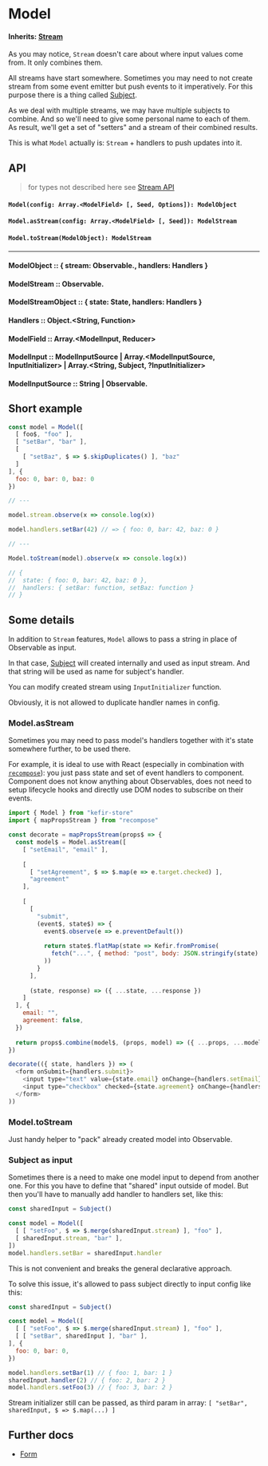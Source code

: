 # Model

#### Inherits: [Stream](/docs/Stream.md)

As you may notice, `Stream` doesn't care about where input values come from. It only combines them.

All streams have start somewhere. Sometimes you may need to not create stream from some event emitter but push events to it imperatively. For this purpose there is a thing called [Subject](http://xgrommx.github.io/rx-book/content/getting_started_with_rxjs/subjects.html).
 
As we deal with multiple streams, we may have multiple subjects to combine. And so we'll need to give some personal name to each of them. As result, we'll get a set of "setters" and a stream of their combined results.
 
This is what `Model` actually is: `Stream` + handlers to push updates into it.

## API

> for types not described here see [Stream API](/docs/Stream.md#api)

#### `Model(config: Array.<ModelField> [, Seed, Options]): ModelObject`

#### `Model.asStream(config: Array.<ModelField> [, Seed]): ModelStream`

#### `Model.toStream(ModelObject): ModelStream`

---

#### ModelObject :: { stream: Observable.<State>, handlers: Handlers }

#### ModelStream :: Observable.<ModelStreamObject>

#### ModelStreamObject :: { state: State, handlers: Handlers }

#### Handlers :: Object.<String, Function>

#### ModelField :: Array.<ModelInput, Reducer>

#### ModelInput :: ModelInputSource | Array.<ModelInputSource, InputInitializer> | Array.<String, Subject, ?InputInitializer>

#### ModelInputSource :: String | Observable.<Any>

## Short example

```js
const model = Model([
  [ foo$, "foo" ],
  [ "setBar", "bar" ],
  [ 
    [ "setBaz", $ => $.skipDuplicates() ], "baz"
  ]
], { 
  foo: 0, bar: 0, baz: 0 
})

// ---

model.stream.observe(x => console.log(x))

model.handlers.setBar(42) // => { foo: 0, bar: 42, baz: 0 }

// ---

Model.toStream(model).observe(x => console.log(x))

// { 
//  state: { foo: 0, bar: 42, baz: 0 }, 
//  handlers: { setBar: function, setBaz: function } 
// }
```

## Some details

In addition to `Stream` features, `Model` allows to pass a string in place of Observable as input. 

In that case, [Subject](/docs/Subject.md) will created internally and used as input stream. And that string will be used as name for subject's handler.

You can modify created stream using `InputInitializer` function.

Obviously, it is not allowed to duplicate handler names in config.
 
### Model.asStream

Sometimes you may need to pass model's handlers together with it's state somewhere further, to be used there. 

For example, it is ideal to use with React (especially in combination with [`recompose`](https://github.com/acdlite/recompose/blob/master/docs/API.md#mappropsstream)): you just pass state and set of event handlers to component. Component does not know anything about Observables, does not need to setup lifecycle hooks and directly use DOM nodes to subscribe on their events.  

```js
import { Model } from "kefir-store"
import { mapPropsStream } from "recompose"

const decorate = mapPropsStream(props$ => {
  const model$ = Model.asStream([
    [ "setEmail", "email" ],
    
    [ 
      [ "setAgreement", $ => $.map(e => e.target.checked) ], 
      "agreement" 
    ],
    
    [ 
      [ 
        "submit",
        (event$, state$) => {
          event$.observe(e => e.preventDefault())
    
          return state$.flatMap(state => Kefir.fromPromise(
            fetch("...", { method: "post", body: JSON.stringify(state) })  
          ))
        }
      ],
      
      (state, response) => ({ ...state, ...response })
    ]
  ], {
    email: "",
    agreement: false,
  })
  
  return props$.combine(model$, (props, model) => ({ ...props, ...model }))
})

decorate(({ state, handlers }) => (
  <form onSubmit={handlers.submit}>
    <input type="text" value={state.email} onChange={handlers.setEmail} />
    <input type="checkbox" checked={state.agreement} onChange={handlers.setAgreement} />
  </form>
))
```

### Model.toStream

Just handy helper to "pack" already created model into Observable.

### Subject as input

Sometimes there is a need to make one model input to depend from another one. For this you have to define that "shared" input outside of model. But then you'll have to manually add handler to handlers set, like this:
```js
const sharedInput = Subject()

const model = Model([
  [ [ "setFoo", $ => $.merge(sharedInput.stream) ], "foo" ],
  [ sharedInput.stream, "bar" ],
])
model.handlers.setBar = sharedInput.handler
```
This is not convenient and breaks the general declarative approach.

To solve this issue, it's allowed to pass subject directly to input config like this:
```js
const sharedInput = Subject()

const model = Model([
  [ [ "setFoo", $ => $.merge(sharedInput.stream) ], "foo" ],
  [ [ "setBar", sharedInput ], "bar" ],
], {
  foo: 0, bar: 0,
})

model.handlers.setBar(1) // { foo: 1, bar: 1 }
sharedInput.handler(2) // { foo: 2, bar: 2 }
model.handlers.setFoo(3) // { foo: 3, bar: 2 }
``` 

Stream initializer still can be passed, as third param in array: `[ "setBar", sharedInput, $ => $.map(...) ]`

## Further docs
* [Form](/docs/Form.md)
